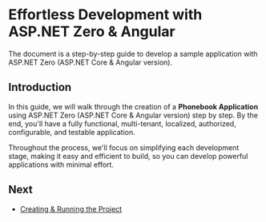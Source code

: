 # Effortless Development with ASP.NET Zero & Angular

The document is a step-by-step guide to develop a sample application with ASP.NET Zero (ASP.NET Core & Angular version).

## Introduction

In this guide, we will walk through the creation of a **Phonebook Application** using ASP.NET Zero (ASP.NET Core & Angular version) step by step. By the end, you'll have a fully functional, multi-tenant, localized, authorized, configurable, and testable application. 

Throughout the process, we'll focus on simplifying each development stage, making it easy and efficient to build, so you can develop powerful applications with minimal effort.


## Next

- [Creating & Running the Project](Developing-Step-By-Step-Angular-Creating-Running-Project)